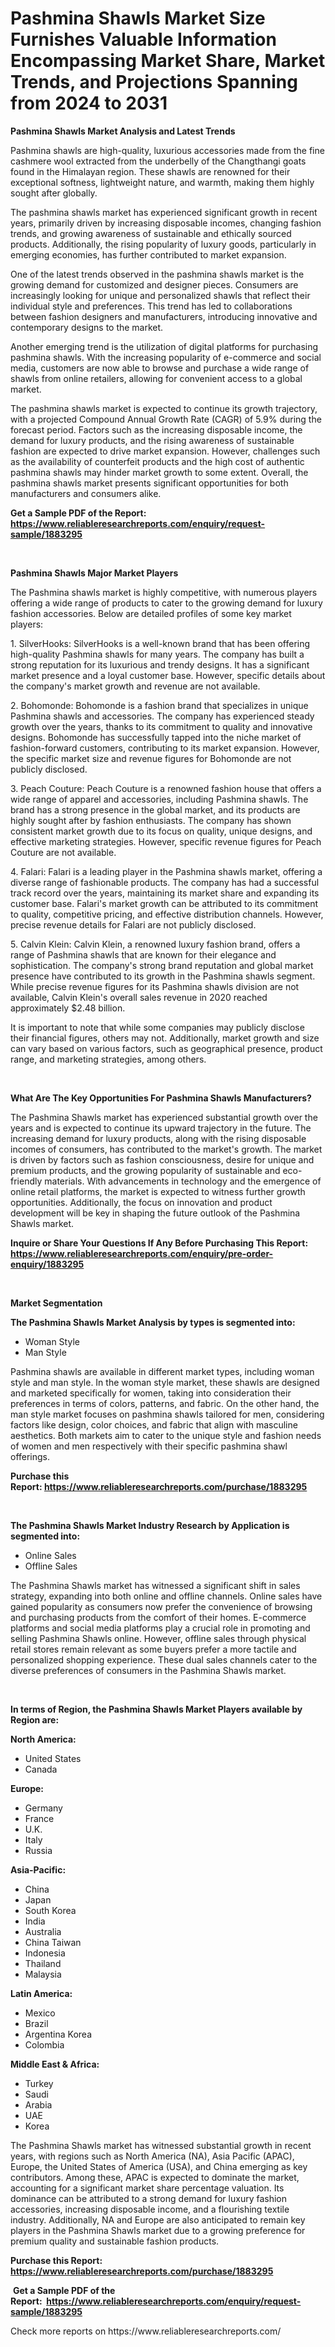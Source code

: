 <p><h1>Pashmina Shawls Market Size Furnishes Valuable Information Encompassing Market Share, Market Trends, and Projections Spanning from 2024 to 2031</h1></p><p><strong>Pashmina Shawls Market Analysis and Latest Trends</strong></p>
<p><p>Pashmina shawls are high-quality, luxurious accessories made from the fine cashmere wool extracted from the underbelly of the Changthangi goats found in the Himalayan region. These shawls are renowned for their exceptional softness, lightweight nature, and warmth, making them highly sought after globally.</p><p>The pashmina shawls market has experienced significant growth in recent years, primarily driven by increasing disposable incomes, changing fashion trends, and growing awareness of sustainable and ethically sourced products. Additionally, the rising popularity of luxury goods, particularly in emerging economies, has further contributed to market expansion.</p><p>One of the latest trends observed in the pashmina shawls market is the growing demand for customized and designer pieces. Consumers are increasingly looking for unique and personalized shawls that reflect their individual style and preferences. This trend has led to collaborations between fashion designers and manufacturers, introducing innovative and contemporary designs to the market.</p><p>Another emerging trend is the utilization of digital platforms for purchasing pashmina shawls. With the increasing popularity of e-commerce and social media, customers are now able to browse and purchase a wide range of shawls from online retailers, allowing for convenient access to a global market.</p><p>The pashmina shawls market is expected to continue its growth trajectory, with a projected Compound Annual Growth Rate (CAGR) of 5.9% during the forecast period. Factors such as the increasing disposable income, the demand for luxury products, and the rising awareness of sustainable fashion are expected to drive market expansion. However, challenges such as the availability of counterfeit products and the high cost of authentic pashmina shawls may hinder market growth to some extent. Overall, the pashmina shawls market presents significant opportunities for both manufacturers and consumers alike.</p></p>
<p><strong>Get a Sample PDF of the Report:&nbsp; <a href="https://www.reliableresearchreports.com/enquiry/request-sample/1883295">https://www.reliableresearchreports.com/enquiry/request-sample/1883295</a></strong></p>
<p>&nbsp;</p>
<p><strong>Pashmina Shawls Major Market Players</strong></p>
<p><p>The Pashmina shawls market is highly competitive, with numerous players offering a wide range of products to cater to the growing demand for luxury fashion accessories. Below are detailed profiles of some key market players:</p><p>1. SilverHooks: SilverHooks is a well-known brand that has been offering high-quality Pashmina shawls for many years. The company has built a strong reputation for its luxurious and trendy designs. It has a significant market presence and a loyal customer base. However, specific details about the company's market growth and revenue are not available.</p><p>2. Bohomonde: Bohomonde is a fashion brand that specializes in unique Pashmina shawls and accessories. The company has experienced steady growth over the years, thanks to its commitment to quality and innovative designs. Bohomonde has successfully tapped into the niche market of fashion-forward customers, contributing to its market expansion. However, the specific market size and revenue figures for Bohomonde are not publicly disclosed.</p><p>3. Peach Couture: Peach Couture is a renowned fashion house that offers a wide range of apparel and accessories, including Pashmina shawls. The brand has a strong presence in the global market, and its products are highly sought after by fashion enthusiasts. The company has shown consistent market growth due to its focus on quality, unique designs, and effective marketing strategies. However, specific revenue figures for Peach Couture are not available.</p><p>4. Falari: Falari is a leading player in the Pashmina shawls market, offering a diverse range of fashionable products. The company has had a successful track record over the years, maintaining its market share and expanding its customer base. Falari's market growth can be attributed to its commitment to quality, competitive pricing, and effective distribution channels. However, precise revenue details for Falari are not publicly disclosed.</p><p>5. Calvin Klein: Calvin Klein, a renowned luxury fashion brand, offers a range of Pashmina shawls that are known for their elegance and sophistication. The company's strong brand reputation and global market presence have contributed to its growth in the Pashmina shawls segment. While precise revenue figures for its Pashmina shawls division are not available, Calvin Klein's overall sales revenue in 2020 reached approximately $2.48 billion.</p><p>It is important to note that while some companies may publicly disclose their financial figures, others may not. Additionally, market growth and size can vary based on various factors, such as geographical presence, product range, and marketing strategies, among others.</p></p>
<p>&nbsp;</p>
<p><strong>What Are The Key Opportunities For Pashmina Shawls Manufacturers?</strong></p>
<p><p>The Pashmina Shawls market has experienced substantial growth over the years and is expected to continue its upward trajectory in the future. The increasing demand for luxury products, along with the rising disposable incomes of consumers, has contributed to the market's growth. The market is driven by factors such as fashion consciousness, desire for unique and premium products, and the growing popularity of sustainable and eco-friendly materials. With advancements in technology and the emergence of online retail platforms, the market is expected to witness further growth opportunities. Additionally, the focus on innovation and product development will be key in shaping the future outlook of the Pashmina Shawls market.</p></p>
<p><strong>Inquire or Share Your Questions If Any Before Purchasing This Report: <a href="https://www.reliableresearchreports.com/enquiry/pre-order-enquiry/1883295">https://www.reliableresearchreports.com/enquiry/pre-order-enquiry/1883295</a></strong></p>
<p>&nbsp;</p>
<p><strong>Market Segmentation</strong></p>
<p><strong>The Pashmina Shawls Market Analysis by types is segmented into:</strong></p>
<p><ul><li>Woman Style</li><li>Man Style</li></ul></p>
<p><p>Pashmina shawls are available in different market types, including woman style and man style. In the woman style market, these shawls are designed and marketed specifically for women, taking into consideration their preferences in terms of colors, patterns, and fabric. On the other hand, the man style market focuses on pashmina shawls tailored for men, considering factors like design, color choices, and fabric that align with masculine aesthetics. Both markets aim to cater to the unique style and fashion needs of women and men respectively with their specific pashmina shawl offerings.</p></p>
<p><strong>Purchase this Report:&nbsp;<a href="https://www.reliableresearchreports.com/purchase/1883295">https://www.reliableresearchreports.com/purchase/1883295</a></strong></p>
<p>&nbsp;</p>
<p><strong>The Pashmina Shawls Market Industry Research by Application is segmented into:</strong></p>
<p><ul><li>Online Sales</li><li>Offline Sales</li></ul></p>
<p><p>The Pashmina Shawls market has witnessed a significant shift in sales strategy, expanding into both online and offline channels. Online sales have gained popularity as consumers now prefer the convenience of browsing and purchasing products from the comfort of their homes. E-commerce platforms and social media platforms play a crucial role in promoting and selling Pashmina Shawls online. However, offline sales through physical retail stores remain relevant as some buyers prefer a more tactile and personalized shopping experience. These dual sales channels cater to the diverse preferences of consumers in the Pashmina Shawls market.</p></p>
<p>&nbsp;</p>
<p><strong>In terms of Region, the Pashmina Shawls Market Players available by Region are:</strong></p>
<p>
    <p> <strong> North America: </strong>
        <ul>
            <li>United States</li>
            <li>Canada</li>
        </ul>
        </p> 
    <p> <strong> Europe: </strong>
        <ul>
            <li>Germany</li>
            <li>France</li>
            <li>U.K.</li>
            <li>Italy</li>
            <li>Russia</li>
        </ul>
        </p> 
    <p> <strong> Asia-Pacific: </strong>
        <ul>
            <li>China</li>
            <li>Japan</li>
            <li>South Korea</li>
            <li>India</li>
            <li>Australia</li>
            <li>China Taiwan</li>
            <li>Indonesia</li>
            <li>Thailand</li>
            <li>Malaysia</li>
        </ul>
        </p> 
    <p> <strong> Latin America: </strong>
        <ul>
            <li>Mexico</li>
            <li>Brazil</li>
            <li>Argentina Korea</li>
            <li>Colombia</li>
        </ul>
        </p> 
    <p> <strong> Middle East & Africa: </strong>
        <ul>
            <li>Turkey</li>
            <li>Saudi</li>
            <li>Arabia</li>
            <li>UAE</li>
            <li>Korea</li>
        </ul>
    </p>
    </p>
<p><p>The Pashmina Shawls market has witnessed substantial growth in recent years, with regions such as North America (NA), Asia Pacific (APAC), Europe, the United States of America (USA), and China emerging as key contributors. Among these, APAC is expected to dominate the market, accounting for a significant market share percentage valuation. Its dominance can be attributed to a strong demand for luxury fashion accessories, increasing disposable income, and a flourishing textile industry. Additionally, NA and Europe are also anticipated to remain key players in the Pashmina Shawls market due to a growing preference for premium quality and sustainable fashion products.</p></p>
<p><strong>Purchase this Report: <a href="https://www.reliableresearchreports.com/purchase/1883295">https://www.reliableresearchreports.com/purchase/1883295</a></strong></p>
<p>&nbsp;<strong>Get a Sample PDF of the Report:&nbsp;&nbsp;<a href="https://www.reliableresearchreports.com/enquiry/request-sample/1883295">https://www.reliableresearchreports.com/enquiry/request-sample/1883295</a></strong></p>
<p><strong></strong></p>
<p>Check more reports on https://www.reliableresearchreports.com/</p>